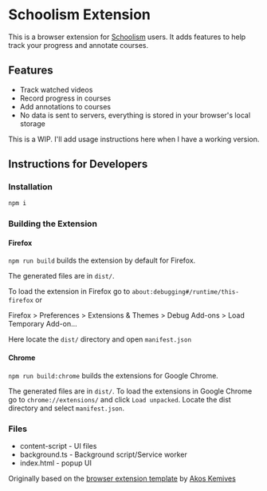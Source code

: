 # Schoolism Extension

This is a browser extension for [Schoolism](https://schoolism.com) users. It adds features to help track your progress and annotate courses.

## Features

- Track watched videos
- Record progress in courses
- Add annotations to courses
- No data is sent to servers, everything is stored in your browser's local storage

This is a WIP. I'll add usage instructions here when I have a working version.

## Instructions for Developers

### Installation

```bash
npm i
```

### Building the Extension

#### Firefox

`npm run build` builds the extension by default for Firefox.

The generated files are in `dist/`.

To load the extension in Firefox go to `about:debugging#/runtime/this-firefox` or

Firefox > Preferences > Extensions & Themes > Debug Add-ons > Load Temporary Add-on...

Here locate the `dist/` directory and open `manifest.json`

#### Chrome

`npm run build:chrome` builds the extensions for Google Chrome.

The generated files are in `dist/`.
To load the extensions in Google Chrome go to `chrome://extensions/` and click `Load unpacked`. Locate the dist directory and select `manifest.json`.

### Files

- content-script - UI files
- background.ts - Background script/Service worker
- index.html - popup UI

Originally based on the [browser extension template](https://github.com/akoskm/vite-react-tailwindcss-browser-extension) by [Akos Kemives](https://github.com/akoskm)
